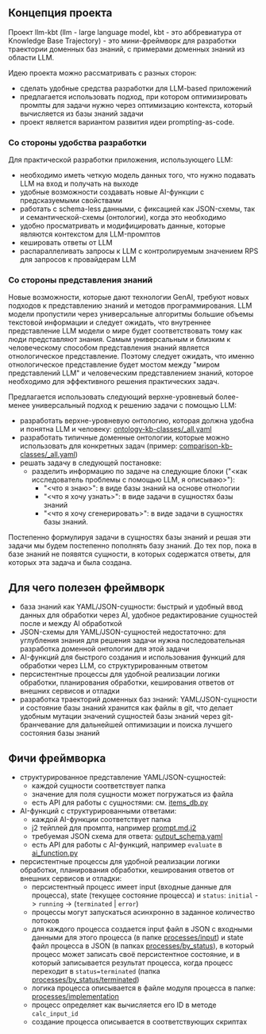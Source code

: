 ## Концепция проекта

Проект llm-kbt (llm - large language model, kbt - это аббревиатура от Knowledge Base Trajectory) - это мини-фреймворк для разработки траектории доменных баз знаний, с примерами доменных знаний из области LLM.

Идею проекта можно рассматривать с разных сторон:
* сделать удобные средства разработки для LLM-based приложений
* предлагается использовать подход, при котором оптимизировать промпты для задачи нужно через оптимизацию контекста, который вычисляется из базы знаний задачи
* проект является вариантом развития идеи prompting-as-code.

### Со стороны удобства разработки

Для практической разработки приложения, использующего LLM:
* необходимо иметь четкую модель данных того, что нужно подавать LLM на вход и получать на выходе
* удобные возможности создавать новые AI-функции с предсказуемыми свойствами
* работать с schema-less данными, с фиксацией как JSON-схемы, так и семантической-схемы (онтологии), когда это необходимо
* удобно просматривать и модифицировать данные, которые являются контекстом для LLM-промптов
* кешировать ответы от LLM
* распараллеливать запросы к LLM с контролируемым значением RPS для запросов к провайдерам LLM

### Со стороны представления знаний 

Новые возможности, которые дают технологии GenAI, требуют новых подходов к представлению знаний и методов программирования.
LLM модели пропустили через универсальные алгоритмы большие объемы текстовой информации и следует ожидать, что внутреннее представление LLM модели о мире будет соответствовать тому как люди представляют знания. Самым универсальным и близким к человеческому способом представления знаний является отнологическое представление. Поэтому следует ожидать, что именно отнологическое представление будет мостом между "миром представлений LLM" и человеческим представлением знаний, которое необходимо для эффективного решения практических задач.

Предлагается использовать следующий верхне-уровневый более-менее универсальный подход к решению задачи с помощью LLM: 
  * разработать верхне-уровневую онтологию, которая должна удобна и понятна LLM и человеку: [ontology-kb-classes/_all.yaml](elementary%2Fontology-kb-classes%2F_all.yaml)
  * разработать типичные доменные онтологии, которые можно использовать для конкретных задач (пример: [comparison-kb-classes/_all.yaml](elementary%2Fcomparison-kb-classes%2F_all.yaml))
  * решать задачу в следующей постановке:
    * разделить информацию по задаче на следующие блоки ("<как исследователь проблемы с помощью LLM, я описываю>"): 
      * "<что я знаю>": в виде базы знаний на основе отнологии
      * "<что я хочу узнать>": в виде задачи в сущностях базы знаний
      * "<что я хочу сгенерировать>": в виде задачи в сущностях базы знаний.

Постепенно формулируя задачи в сущностях базы знаний и решая эти задачи мы будем постепенно пополнять базу знаний. До тех пор, пока в базе знаний не появятся сущности, в которых содержатся ответы, для которых эта задача и была создана.

## Для чего полезен фреймворк

* база знаний как YAML/JSON-сущности: быстрый и удобный ввод данных для обработки через AI, удобное редактирование сущностей после и между AI обработкой
* JSON-схемы для YAML/JSON-сущностей недостаточно: для углубления знания для решения задачи нужна последовательная разработка доменной онтологии для этой задачи
* AI-функций для быстрого создания и использования функций для обработки через LLM, со структурированным ответом
* персистентные процессы для удобной реализации логики обработки, планирования обработки, кеширования ответов от внешних сервисов и отладки
* разработка траекторий доменных баз знаний: YAML/JSON-сущности и состояние базы знаний хранится как файлы в git, что делает удобным мутации значений сущностей базы знаний через git-бранчевание для дальнейшей оптимизации и поиска лучшего состояния базы знаний

## Фичи фреймворка

* структурированное представление YAML/JSON-сущностей:
  * каждой сущности соответствует папка
  * значение для поля сущности может погружаться из файла
  * есть API для работы с сущностями: см. [items_db.py](kbt-core/items_db.py)
* AI-функций с структурированными ответами:
  * каждой AI-функции соответствует папка 
  * j2 тейплей для промпта, например [prompt.md.j2](ai_functions/list_best_tasks_for_llm_effectivess/prompt.md.j2)
  * требуемая JSON схема для ответа: [output_schema.yaml](ai_functions/list_best_tasks_for_llm_effectivess/output_schema.yaml)
  * есть API для работы с AI-функций, например `evaluate` в [ai_function.py](kbt-core/ai_function.py)
* персистентные процессы для удобной реализации логики обработки, планирования обработки, кеширования ответов от внешних сервисов и отладки:
  * персистентный процесс имеет input (входные данные для процесса), state (текущее состояние процесса) и `status`: `initial` -> `running` -> (`terminated` | `error`) 
  * процессы могут запускаться асинхронно в заданное количество потоков
  * для каждого процесса создается input файл в JSON с входными данными для этого процесса (в папке [processes/input](processes/input)) и state файл процесса в JSON (в папках [processes/by_status](processes/by_status)), в который процесс может записать своё персистентное состояние, и в который записывается результат процесса, когда процесс переходит в `status=terminated` (папка [processes/by_status/terminated](processes/by_status/terminated))
  * логика процесса описывается в файле модуля процесса в папке: [processes/implementation](processes/implementation)
  * процесс определяет как вычисляется его ID в методе `calc_input_id` 
  * создание процесса описывается в соответствующих скриптах
